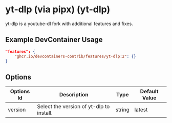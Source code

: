 
# yt-dlp (via pipx) (yt-dlp)

yt-dlp is a youtube-dl fork with additional features and fixes.

## Example DevContainer Usage

```json
"features": {
    "ghcr.io/devcontainers-contrib/features/yt-dlp:2": {}
}
```

## Options

| Options Id | Description | Type | Default Value |
|-----|-----|-----|-----|
| version | Select the version of yt-dlp to install. | string | latest |


